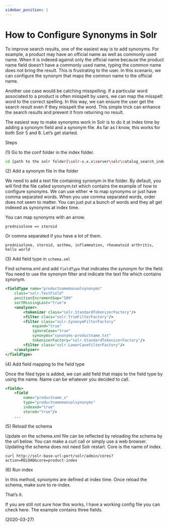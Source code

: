 ```yaml
---
sidebar_position: 1
---
```


# How to Configure Synonyms in Solr

To improve search results, one of the easiest way is to add synonyms. For example, a product may have an official name as well as commonly used name. When it is indexed against only the official name because the product name field doesn’t have a commonly used name, typing the common name does not bring the result. This is frustrating to the user. In this scenario, we can configure the synonym that maps the common name to the official name.

Another use case would be catching misspelling. If a particular word associated to a product is often misspelt by users, we can map the misspelt word to the correct spelling. In this way, we can ensure the user get the search result even if they misspelt the word. This simple trick can enhance the search results and prevent it from returning no result.

The easiest way to make synonyms work in Solr is to do it at index time by adding a synonym field and a synonym file. As far as I know, this works for both Solr 5 and 6. Let’s get started.

Steps

(1) Go to the conf folder in the index folder.

```bash
cd [path to the solr folder]\solr-x.x.x\server\solr\catalog_search_index\conf
```

(2) Add a synonym file in the folder

We need to add a text file containing synonym in the folder. By default, you will find the file called synonym.txt which contains the example of how to configure synonyms. We can use either => to map synonyms or just have comma separated words. When you use comma separated words, order does not seem to matter. You can just put a bunch of words and they all get indexed as synonyms at index time.

You can map synonyms with an arrow.

`prednisolone => steroid`

Or comma separated if you have a lot of them.

`prednisolone, steroid, asthma, inflammation, rheumatoid arthritis, hello world`

(3) Add field type in `schema.xml`

Find schema.xml and add `fieldType` that indicates the synonym for the field. You need to use the synonym filter and indicate the text file which contains synonym.

```xml
<fieldType name="productnamemanualsynonyms"
	class="solr.TextField"
	positionIncrementGap="500"
	sortMissingLast="true">
	<analyzer>
		<tokenizer class="solr.StandardTokenizerFactory"/>
		<filter class="solr.TrimFilterFactory"/>
		<filter class="solr.SynonymFilterFactory"
			expand="true"
			ignoreCase="true"
			synonyms="synonyms-productname.txt"
			tokenizerFactory="solr.StandardTokenizerFactory"/>
		<filter class="solr.LowerCaseFilterFactory"/>
	</analyzer>
</fieldType>
```

(4) Add field mapping to the field type

Once the filed type is added, we can add field that maps to the field type by using the name. Name can be whatever you decided to call.

```xml
<fields>
	<field
		name="productname_s"
		type="productnamemanualsynonyms"
		indexed="true"
		stored="true"/>
	...
```

(5) Reload the schema

Update on the schema.xml file can be reflected by reloading the schema by the url below. You can make a curl call or simply use a web browser. Updating the schema does not need Solr restart. Core is the name of index.

`curl http://solr-base-url:port/solr/admin/cores?action=RELOAD&core=product-index`

(6) Run index

In this method, synonyms are defined at index time. Once reload the schema, make sure to re-index.

That’s it.

If you are still not sure how this works, I have a working config file you can check here. The example contains three fields.

(2020-03-27)
